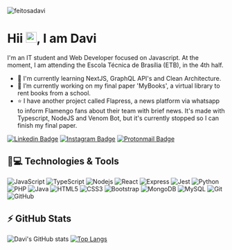 <p align="left"><img src="https://komarev.com/ghpvc/?username=feitosadavi" alt="feitosadavi" /></p>

<h1 align = "justify"> Hii <img src="https://media.giphy.com/media/hvRJCLFzcasrR4ia7z/giphy.gif" width="25px">, I am Davi</h1>

I'm an IT student and Web Developer focused on Javascript.
At the moment, I am attending the Escola Técnica de Brasília (ETB), in the 4th half.

- 🌱 I'm currently learning NextJS, GraphQL API's and Clean Architecture.
- 🔭 I’m currently working on my final paper 'MyBooks', a virtual library to rent books from a school.
- ⭐ I have another project called Flapress, a news platform via whatsapp to inform Flamengo fans about their team with brief news. It's made with Typescript, NodeJS and Venom Bot, but it's currently stopped so I can finish my final paper.


[![Linkedin Badge](https://img.shields.io/badge/-Linkedin-blue?style=for-the-badge&logo=Linkedin&logoColor=white&link=https://www.linkedin.com/in/davi-feitosa-53b409206/)](https://www.linkedin.com/in/davi-feitosa-53b409206/)
[![Instagram Badge](https://img.shields.io/badge/-Instagram-purple?style=for-the-badge&logo=instagram&logoColor=white&link=https://www.instagram.com/davi.feittosa/)](https://www.instagram.com/davi.feittosa/)
[![Protonmail Badge](https://img.shields.io/badge/ProtonMail-8B89CC?style=for-the-badge&logo=protonmail&logoColor=white&link=mailto:davifeitosa.dev@protonmail.com)](mailto:davifeitosa.dev@protonmail.com)

## 🚀💻 Technologies & Tools

![JavaScript](https://img.shields.io/badge/JavaScript-F7DF1E?style=for-the-badge&logo=javascript&logoColor=black)
![TypeScript](https://img.shields.io/badge/-TypeScript-007ACC?style=for-the-badge&logo=typescript)
![Nodejs](https://img.shields.io/badge/Node.js-43853D?style=for-the-badge&logo=node-dot-js&logoColor=white)
![React](https://img.shields.io/badge/React-20232A?style=for-the-badge&logo=react&logoColor=61DAFB)
![Express](https://img.shields.io/badge/Express.js-000000?style=for-the-badge&logo=express&logoColor=white)
![Jest](https://img.shields.io/badge/Jest-C21325?style=for-the-badge&logo=jest&logoColor=white)
![Python](https://img.shields.io/badge/Python-FFD43B?style=for-the-badge&logo=python&logoColor=darkgreen)
![PHP](https://img.shields.io/badge/PHP-777BB4?style=for-the-badge&logo=php&logoColor=white)
![Java](https://img.shields.io/badge/Java-ED8B00?style=for-the-badge&logo=java&logoColor=white)
![HTML5](https://img.shields.io/badge/HTML5-E34F26?style=for-the-badge&logo=html5&logoColor=white)
![CSS3](https://img.shields.io/badge/CSS3-1572B6?style=for-the-badge&logo=css3&logoColor=white)
![Bootstrap](https://img.shields.io/badge/Bootstrap-563D7C?style=for-the-badge&logo=bootstrap&logoColor=white)
![MongoDB](https://img.shields.io/badge/MongoDB-4EA94B?style=for-the-badge&logo=mongodb&logoColor=white)
![MySQL](https://img.shields.io/badge/MySQL-00000F?style=for-the-badge&logo=mysql&logoColor=white)
![Git](https://img.shields.io/badge/Git-F05032?style=for-the-badge&logo=git&logoColor=white)
![GitHub](https://img.shields.io/badge/GitHub-100000?style=for-the-badge&logo=github&logoColor=white)

## ⚡ GitHub Stats


![Davi's GitHub stats](https://github-readme-stats.vercel.app/api?username=feitosadavi&show_icons=true&theme=radical)
[![Top Langs](https://github-readme-stats.vercel.app/api/top-langs/?username=feitosadavi&langs_count=3&theme=radical)](https://github.com/feitosadavi/github-readme-stats)

<!--
**feitosadavi/feitosadavi** is a ✨ _special_ ✨ repository because its `README.md` (this file) appears on your GitHub profile.

Here are some ideas to get you started:

-  ...
-  I’m currently learning ...
- 👯 I’m looking to collaborate on ...
- 🤔 I’m looking for help with ...
- 💬 Ask me about ...
- 📫 How to reach me: ...
- 😄 Pronouns: ...
- ⚡ Fun fact: ...
-->
